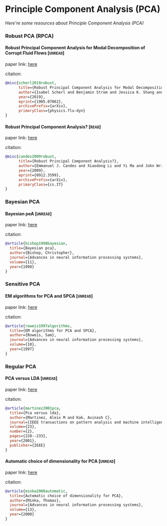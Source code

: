 # Principle Component Analysis (PCA)
*Here're some resources about Principle Component Analysis (PCA)*

### Robust PCA (RPCA)


#### Robust Principal Component Analysis for Modal Decomposition of Corrupt Fluid Flows [`UNREAD`]

paper link: [here](https://arxiv.org/pdf/0912.3599.pdf)

citation:
```bibtex
@misc{scherl2019robust,
      title={Robust Principal Component Analysis for Modal Decomposition of Corrupt Fluid Flows}, 
      author={Isabel Scherl and Benjamin Strom and Jessica K. Shang and Owen Williams and Brian L. Polagye and Steven L. Brunton},
      year={2019},
      eprint={1905.07062},
      archivePrefix={arXiv},
      primaryClass={physics.flu-dyn}
}
```


#### Robust Principal Component Analysis? [`READ`]

paper link: [here](https://arxiv.org/pdf/0912.3599.pdf)

citation:
```bibtex
@misc{candes2009robust,
      title={Robust Principal Component Analysis?}, 
      author={Emmanuel J. Candes and Xiaodong Li and Yi Ma and John Wright},
      year={2009},
      eprint={0912.3599},
      archivePrefix={arXiv},
      primaryClass={cs.IT}
}
```

### Bayesian PCA

#### Bayesian peA [`UNREAD`]

paper link: [here](https://proceedings.neurips.cc/paper_files/paper/1998/file/c88d8d0a6097754525e02c2246d8d27f-Paper.pdf)

citation:
```bibtex
@article{bishop1998bayesian,
  title={Bayesian pca},
  author={Bishop, Christopher},
  journal={Advances in neural information processing systems},
  volume={11},
  year={1998}
}
```


### Sensitive PCA


#### EM algorithms for PCA and SPCA [`UNREAD`]

paper link: [here](https://proceedings.neurips.cc/paper_files/paper/1997/hash/d9731321ef4e063ebbee79298fa36f56-Abstract.html)

citation:
```bibtex
@article{roweis1997algorithms,
  title={EM algorithms for PCA and SPCA},
  author={Roweis, Sam},
  journal={Advances in neural information processing systems},
  volume={10},
  year={1997}
}
```


### Regular PCA


#### PCA versus LDA [`UNREAD`]

paper link: [here](http://syllabus.cs.manchester.ac.uk/pgt/2019/COMP61021/reference/PCA-LDA.pdf)

citation:
```bibtex
@article{martinez2001pca,
  title={Pca versus lda},
  author={Martinez, Aleix M and Kak, Avinash C},
  journal={IEEE transactions on pattern analysis and machine intelligence},
  volume={23},
  number={2},
  pages={228--233},
  year={2001},
  publisher={IEEE}
}
```

#### Automatic choice of dimensionality for PCA [`UNREAD`]

paper link: [here](https://proceedings.neurips.cc/paper/2000/file/7503cfacd12053d309b6bed5c89de212-Paper.pdf)

citation:
```bibtex
@article{minka2000automatic,
  title={Automatic choice of dimensionality for PCA},
  author={Minka, Thomas},
  journal={Advances in neural information processing systems},
  volume={13},
  year={2000}
}
```